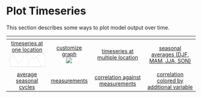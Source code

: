 
# Plot Timeseries

This section describes some ways to plot model output over time.

| <!-- -->| <!-- --> | <!-- --> |  <!-- --> |
|:-------------:|:-------------:|:-------------:|:-------------:|
| [timeseries at one location <br> <img src="jupyter_notebook_examples/timeseries/plot_timeseries_basic_files/plot_timeseries_basic_13_0.png" width="180px">](jupyter_notebook_examples/timeseries/plot_timeseries_basic.md) | [customize graph <br> <img src="jupyter_notebook_examples/timeseries/plot_timeseries_customize/plot_timeseries_customize_13_0.png" width="180px">](jupyter_notebook_examples/timeseries/plot_timeseries_customize.md) | [timeseries at multiple location]() | [seasonal averages (DJF, MAM, JJA, SON)]() |
| [average seasonal cycles]()  | [measurements]() | [correlation against measurements]() | [correlation colored by additional variable]() | 
